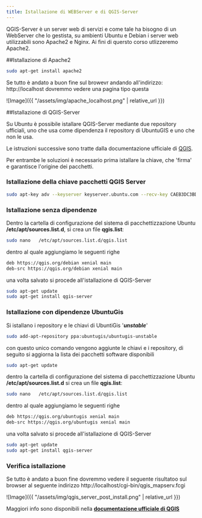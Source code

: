 ```yaml
---
title: Istallazione di WEBServer e di QGIS-Server
---
```


QGIS-Server è un server web di servizi e come tale ha bisogno di un WebServer che lo gestista, su ambienti Ubuntu e Debian i server web utilizzabili sono Apache2 e Nginx.
Ai fini di quersto corso utlizzeremo Apache2.

##Istallazione di Apache2

```bash
sudo apt-get install apache2
```
Se tutto è andato a buon fine sul browevr andando all'indirizzo: http://localhost dovremmo vedere una pagina tipo questa

![Image]({{ "/assets/img/apache_localhost.png" | relative_url }})

##Istallazione di QGIS-Server

Su Ubuntu è possibile istallare QGIS-Server mediante due repository ufficiali, uno che usa come dipendenza il repository di UbuntuGIS e uno che non le usa.

Le istruzioni successive sono tratte dalla documentazione ufficiale di [QGIS](https://qgis.org/it/site/forusers/alldownloads.html#debian-ubuntu).

Per entrambe le soluzioni è necessario prima istallare la chiave, che 'firma' e garantisce l'origine dei pacchetti.
### Istallazione della chiave pacchetti QGIS Server
```bash
sudo apt-key adv --keyserver keyserver.ubuntu.com --recv-key CAEB3DC3BDF7FB45
```
### Istallazione senza dipendenze
Dentro la cartella di configurazione del sistema di pacchettizzazione Ubuntu **/etc/apt/sources.list.d**, si crea un file **qgis.list**:

```bash
sudo nano   /etc/apt/sources.list.d/qgis.list
```

dentro al quale aggiungiamo le seguenti righe

```bash
deb https://qgis.org/debian xenial main
deb-src https://qgis.org/debian xenial main
```
una volta salvato si procede all'istallazione di QGIS-Server
```bash
sudo apt-get update
sudo apt-get install qgis-server
```
### Istallazione con dipendenze UbuntuGis
Si istallano i repository e le chiavi di UbuntiGis '***unstable***'
```bash
sudo add-apt-repository ppa:ubuntugis/ubuntugis-unstable
```
con questo unico comando vengono aggiunte le chiavi e i repository, di seguito si aggiorna la lista dei pacchetti software disponibili

```bash
sudo apt-get update
```
dentro la cartella di configurazione del sistema di pacchettizzazione Ubuntu **/etc/apt/sources.list.d** si crea un file **qgis.list**:

```bash
sudo nano   /etc/apt/sources.list.d/qgis.list
```

dentro al quale aggiungiamo le seguenti righe

```bash
deb https://qgis.org/ubuntugis xenial main
deb-src https://qgis.org/ubuntugis xenial main
```

una volta salvato si procede all'istallazione di QGIS-Server

```bash
sudo apt-get update
sudo apt-get install qgis-server
```

### Verifica istallazione
Se tutto è andato a buon fine dovremmo vedere il seguente risultatoo sul browser al seguente indirizzo http://localhost/cgi-bin/qgis_mapserv.fcgi

![Image]({{ "/assets/img/qgis_server_post_install.png" | relative_url }})

Maggiori info sono disponibili nella **[documentazione ufficiale di QGIS](https://docs.qgis.org/2.18/en/docs/user_manual/working_with_ogc/ogc_server_support.html#qgis-server-installation-on-debian-ubuntu)**
